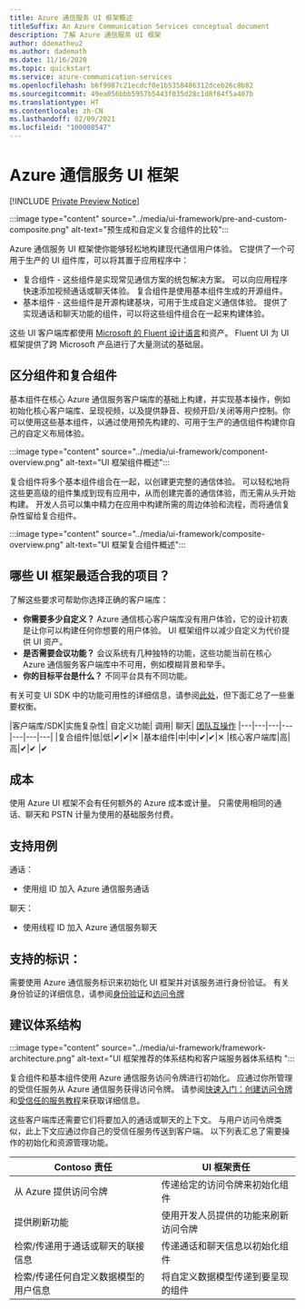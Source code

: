 ```yaml
---
title: Azure 通信服务 UI 框架概述
titleSuffix: An Azure Communication Services conceptual document
description: 了解 Azure 通信服务 UI 框架
author: ddematheu2
ms.author: dademath
ms.date: 11/16/2020
ms.topic: quickstart
ms.service: azure-communication-services
ms.openlocfilehash: b6f9987c21ecdcf0e1b5358486312dceb26c8b82
ms.sourcegitcommit: 49ea056bbb5957b5443f035d28c1d8f84f5a407b
ms.translationtype: HT
ms.contentlocale: zh-CN
ms.lasthandoff: 02/09/2021
ms.locfileid: "100008547"
---
```

# <a name="azure-communication-services-ui-framework"></a>Azure 通信服务 UI 框架

[!INCLUDE [Private Preview Notice](../../includes/private-preview-include.md)]

:::image type="content" source="../media/ui-framework/pre-and-custom-composite.png" alt-text="预生成和自定义复合组件的比较":::

Azure 通信服务 UI 框架使你能够轻松地构建现代通信用户体验。 它提供了一个可用于生产的 UI 组件库，可以将其置于应用程序中：

- 复合组件 - 这些组件是实现常见通信方案的统包解决方案。 可以向应用程序快速添加视频通话或聊天体验。 复合组件是使用基本组件生成的开源组件。
- 基本组件 - 这些组件是开源构建基块，可用于生成自定义通信体验。 提供了实现通话和聊天功能的组件，可以将这些组件组合在一起来构建体验。 

这些 UI 客户端库都使用 [Microsoft 的 Fluent 设计语言](https://developer.microsoft.com/fluentui/)和资产。 Fluent UI 为 UI 框架提供了跨 Microsoft 产品进行了大量测试的基础层。

## <a name="differentiating-components-and-composites"></a>**区分组件和复合组件**

基本组件在核心 Azure 通信服务客户端库的基础上构建，并实现基本操作，例如初始化核心客户端库、呈现视频，以及提供静音、视频开启/关闭等用户控制。你可以使用这些基本组件，以通过使用预先构建的、可用于生产的通信组件构建你自己的自定义布局体验。

:::image type="content" source="../media/ui-framework/component-overview.png" alt-text="UI 框架组件概述":::

复合组件将多个基本组件组合在一起，以创建更完整的通信体验。 可以轻松地将这些更高级的组件集成到现有应用中，从而创建完善的通信体验，而无需从头开始构建。 开发人员可以集中精力在应用中构建所需的周边体验和流程，而将通信复杂性留给复合组件。

:::image type="content" source="../media/ui-framework/composite-overview.png" alt-text="UI 框架复合组件概述":::

## <a name="what-ui-framework-is-best-for-my-project"></a>哪些 UI 框架最适合我的项目？

了解这些要求可帮助你选择正确的客户端库：

- **你需要多少自定义？** Azure 通信核心客户端库没有用户体验，它的设计初衷是让你可以构建任何你想要的用户体验。 UI 框架组件以减少自定义为代价提供 UI 资产。
- **是否需要会议功能？** 会议系统有几种独特的功能，这些功能当前在核心 Azure 通信服务客户端库中不可用，例如模糊背景和举手。
- **你的目标平台是什么？** 不同平台具有不同功能。

有关可变 UI SDK 中的功能可用性的详细信息，请参阅[此处](ui-sdk-features.md)，但下面汇总了一些重要权衡。

|客户端库/SDK|实施复杂性|    自定义功能|  调用| 聊天| [团队互操作](./../teams-interop.md)
|---|---|---|---|---|---|---|
|复合组件|低|低|✔|✔|✕
|基本组件|中|中|✔|✔|✕
|核心客户端库|高|高|✔|✔ |✔

## <a name="cost"></a>成本

使用 Azure UI 框架不会有任何额外的 Azure 成本或计量。 只需使用相同的通话、聊天和 PSTN 计量为使用的基础服务付费。

## <a name="supported-use-cases"></a>支持用例

通话：

- 使用组 ID 加入 Azure 通信服务通话

聊天：

- 使用线程 ID 加入 Azure 通信服务聊天

## <a name="supported-identities"></a>支持的标识：

需要使用 Azure 通信服务标识来初始化 UI 框架并对该服务进行身份验证。 有关身份验证的详细信息，请参阅[身份验证](../authentication.md)和[访问令牌](../../quickstarts/access-tokens.md)


## <a name="recommended-architecture"></a>建议体系结构 

:::image type="content" source="../media/ui-framework/framework-architecture.png" alt-text="UI 框架推荐的体系结构和客户端服务器体系结构 ":::

复合组件和基本组件使用 Azure 通信服务访问令牌进行初始化。 应通过你所管理的受信任服务从 Azure 通信服务获得访问令牌。 请参阅[快速入门：创建访问令牌](../../quickstarts/access-tokens.md)和[受信任的服务教程](../../tutorials/trusted-service-tutorial.md)来获取详细信息。

这些客户端库还需要它们将要加入的通话或聊天的上下文。 与用户访问令牌类似，此上下文应通过你自己的受信任服务传送到客户端。 以下列表汇总了需要操作的初始化和资源管理功能。

| Contoso 责任                                 | UI 框架责任                         |
|----------------------------------------------------------|-----------------------------------------------------------------|
| 从 Azure 提供访问令牌                    | 传递给定的访问令牌来初始化组件        |
| 提供刷新功能                                 | 使用开发人员提供的功能来刷新访问令牌          |
| 检索/传递用于通话或聊天的联接信息          | 传递通话和聊天信息以初始化组件 |
| 检索/传递任何自定义数据模型的用户信息 | 将自定义数据模型传递到要呈现的组件          |
